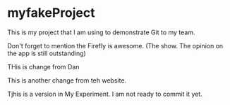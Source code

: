 # myfakeProject

This is my project that I am using to demonstrate Git to my team. 

Don't forget to mention the Firefly is awesome. (The show. The opinion on the app is still outstanding)

THis is change from Dan

This is another change from teh website.


Tjhis is a version in My Experiment. I am not ready to commit it yet. 
